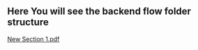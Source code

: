 ## Here You will see the backend flow folder structure 

[New Section 1.pdf](https://github.com/user-attachments/files/18869938/New.Section.1.pdf)
